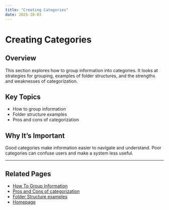```yaml
---
title: "Creating Categories"
date: 2025-10-03
---
```

# Creating Categories

## Overview
This section explores how to group information into categories. It looks at strategies for grouping, examples of folder structures, and the strengths and weaknesses of categorization.

## Key Topics
- How to group information  
- Folder structure examples  
- Pros and cons of categorization  

## Why It’s Important
Good categories make information easier to navigate and understand. Poor categories can confuse users and make a system less useful.

---

## Related Pages

- [How To Group Information ](page12-pros-and-cons-of-categorization.md)
- [Pros and Cons of categorization ](page12-pros-and-cons-of-categorization)
- [Folder Structure examples ](page11-folder-structure-examples)
- [Homepage](../index.md)  